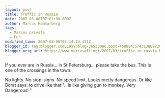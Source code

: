 ```yaml
---
layout: post
title: Traffic in Russia
date: 2007-03-08T07:01:00.000Z
author: Marcus Hammarberg
tags:
  - Marcus private
  - Fun
modified_time: 2007-03-08T07:14:24.431Z
blogger_id: tag:blogger.com,1999:blog-36533086.post-4688841574313889720
blogger_orig_url: https://www.marcusoft.net/2007/03/traffic-in-russia.html
---
```


If you ever are in Russia... in St Petersburg... please take the bus. This is one of the crossings in the town.

No lights. No stop-signs. No speed limit. Looks pretty dangerous. Or like Borat says: to drive like that ".. is like giving gun to monkey. Very Dangerous! "

